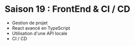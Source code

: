 # Saison 19 : FrontEnd & CI / CD

- Gestion de projet
- React avancé en TypeScript
- Utilisation d'une API locale
- CI / CD
